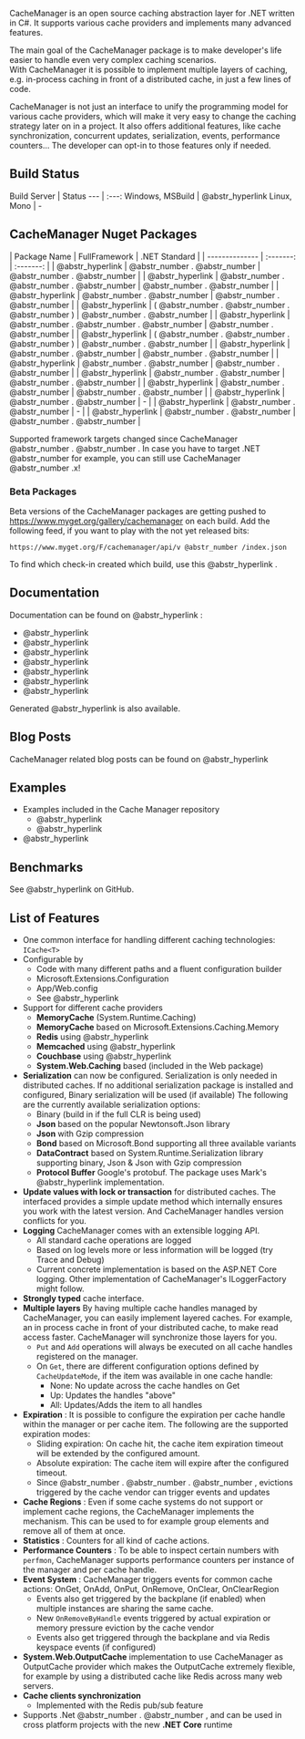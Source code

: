 CacheManager is an open source caching abstraction layer for .NET written in C#. It supports various cache providers and implements many advanced features.

The main goal of the CacheManager package is to make developer's life easier to handle even very complex caching scenarios.   
With CacheManager it is possible to implement multiple layers of caching, e.g. in-process caching in front of a distributed cache, in just a few lines of code.

CacheManager is not just an interface to unify the programming model for various cache providers, which will make it very easy to change the caching strategy later on in a project. It also offers additional features, like cache synchronization, concurrent updates, serialization, events, performance counters... The developer can opt-in to those features only if needed.

## Build Status

Build Server | Status \--- | :---: Windows, MSBuild | @abstr_hyperlink Linux, Mono | -

## CacheManager Nuget Packages

| Package Name | FullFramework | .NET Standard | | -------------- | :-------: | :-------: | | @abstr_hyperlink | @abstr_number . @abstr_number | @abstr_number . @abstr_number | | @abstr_hyperlink | @abstr_number . @abstr_number . @abstr_number | @abstr_number . @abstr_number | | @abstr_hyperlink | @abstr_number . @abstr_number | @abstr_number . @abstr_number | | @abstr_hyperlink | ( @abstr_number . @abstr_number . @abstr_number ) | @abstr_number . @abstr_number | | @abstr_hyperlink | @abstr_number . @abstr_number . @abstr_number | @abstr_number . @abstr_number | | @abstr_hyperlink | ( @abstr_number . @abstr_number . @abstr_number ) | @abstr_number . @abstr_number | | @abstr_hyperlink | @abstr_number . @abstr_number | @abstr_number . @abstr_number | | @abstr_hyperlink | @abstr_number . @abstr_number | @abstr_number . @abstr_number | | @abstr_hyperlink | @abstr_number . @abstr_number | @abstr_number . @abstr_number | | @abstr_hyperlink | @abstr_number . @abstr_number | @abstr_number . @abstr_number | | @abstr_hyperlink | @abstr_number . @abstr_number | - | | @abstr_hyperlink | @abstr_number . @abstr_number | - | | @abstr_hyperlink | @abstr_number . @abstr_number | @abstr_number . @abstr_number |

Supported framework targets changed since CacheManager @abstr_number . @abstr_number . In case you have to target .NET @abstr_number for example, you can still use CacheManager @abstr_number .x!

### Beta Packages

Beta versions of the CacheManager packages are getting pushed to https://www.myget.org/gallery/cachemanager on each build. Add the following feed, if you want to play with the not yet released bits: 
    
    
    https://www.myget.org/F/cachemanager/api/v @abstr_number /index.json
    

To find which check-in created which build, use this @abstr_hyperlink .

## Documentation

Documentation can be found on @abstr_hyperlink :

  * @abstr_hyperlink 
  * @abstr_hyperlink 
  * @abstr_hyperlink 
  * @abstr_hyperlink 
  * @abstr_hyperlink 
  * @abstr_hyperlink 
  * @abstr_hyperlink 



Generated @abstr_hyperlink is also available.

## Blog Posts

CacheManager related blog posts can be found on @abstr_hyperlink 

## Examples

  * Examples included in the Cache Manager repository 
    * @abstr_hyperlink 
    * @abstr_hyperlink 
  * @abstr_hyperlink 



## Benchmarks

See @abstr_hyperlink on GitHub.

## List of Features

  * One common interface for handling different caching technologies: `ICache<T>`
  * Configurable by 
    * Code with many different paths and a fluent configuration builder
    * Microsoft.Extensions.Configuration
    * App/Web.config
    * See @abstr_hyperlink 
  * Support for different cache providers 
    * **MemoryCache** (System.Runtime.Caching)
    * **MemoryCache** based on Microsoft.Extensions.Caching.Memory
    * **Redis** using @abstr_hyperlink 
    * **Memcached** using @abstr_hyperlink 
    * **Couchbase** using @abstr_hyperlink 
    * **System.Web.Caching** based (included in the Web package)
  * **Serialization** can now be configured. Serialization is only needed in distributed caches. If no additional serialization package is installed and configured, Binary serialization will be used (if available) The following are the currently available serialization options: 
    * Binary (build in if the full CLR is being used)
    * **Json** based on the popular Newtonsoft.Json library
    * **Json** with Gzip compression
    * **Bond** based on Microsoft.Bond supporting all three available variants
    * **DataContract** based on System.Runtime.Serialization library supporting binary, Json  & Json with Gzip compression
    * **Protocol Buffer** Google's protobuf. The package uses Mark's @abstr_hyperlink implementation.
  * **Update values with lock or transaction** for distributed caches. The interfaced provides a simple update method which internally ensures you work with the latest version. And CacheManager handles version conflicts for you.
  * **Logging** CacheManager comes with an extensible logging API. 
    * All standard cache operations are logged
    * Based on log levels more or less information will be logged (try Trace and Debug)
    * Current concrete implementation is based on the ASP.NET Core logging. Other implementation of CacheManager's ILoggerFactory might follow.
  * **Strongly typed** cache interface.
  * **Multiple layers** By having multiple cache handles managed by CacheManager, you can easily implement layered caches. For example, an in process cache in front of your distributed cache, to make read access faster. CacheManager will synchronize those layers for you. 
    * `Put` and `Add` operations will always be executed on all cache handles registered on the manager.
    * On `Get`, there are different configuration options defined by `CacheUpdateMode`, if the item was available in one cache handle: 
      * None: No update across the cache handles on Get
      * Up: Updates the handles "above"
      * All: Updates/Adds the item to all handles
  * **Expiration** : It is possible to configure the expiration per cache handle within the manager or per cache item. The following are the supported expiration modes: 
    * Sliding expiration: On cache hit, the cache item expiration timeout will be extended by the configured amount.
    * Absolute expiration: The cache item will expire after the configured timeout.
    * Since @abstr_number . @abstr_number . @abstr_number , evictions triggered by the cache vendor can trigger events and updates
  * **Cache Regions** : Even if some cache systems do not support or implement cache regions, the CacheManager implements the mechanism. This can be used to for example group elements and remove all of them at once.
  * **Statistics** : Counters for all kind of cache actions.
  * **Performance Counters** : To be able to inspect certain numbers with `perfmon`, CacheManager supports performance counters per instance of the manager and per cache handle.
  * **Event System** : CacheManager triggers events for common cache actions: OnGet, OnAdd, OnPut, OnRemove, OnClear, OnClearRegion 
    * Events also get triggered by the backplane (if enabled) when multiple instances are sharing the same cache.
    * New `OnRemoveByHandle` events triggered by actual expiration or memory pressure eviction by the cache vendor
    * Events also get triggered through the backplane and via Redis keyspace events (if configured)
  * **System.Web.OutputCache** implementation to use CacheManager as OutputCache provider which makes the OutputCache extremely flexible, for example by using a distributed cache like Redis across many web servers.
  * **Cache clients synchronization**
    * Implemented with the Redis pub/sub feature
  * Supports .Net @abstr_number . @abstr_number , and can be used in cross platform projects with the new **.NET Core** runtime


